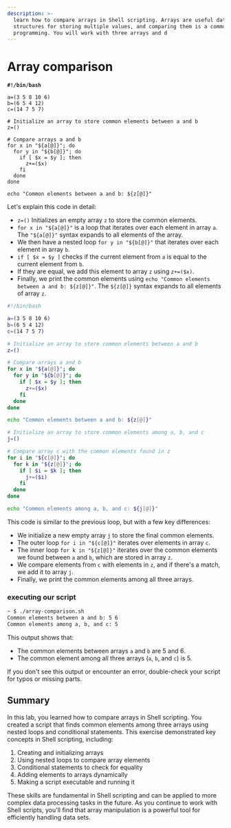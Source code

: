 ```yaml
---
description: >-
  learn how to compare arrays in Shell scripting. Arrays are useful data
  structures for storing multiple values, and comparing them is a common task in
  programming. You will work with three arrays and d
---
```


# Array comparison

<pre class="language-bash"><code class="lang-bash"><strong>#!/bin/bash 
</strong>
a=(3 5 8 10 6)
b=(6 5 4 12)
c=(14 7 5 7)

# Initialize an array to store common elements between a and b
z=()

# Compare arrays a and b
for x in "${a[@]}"; do
  for y in "${b[@]}"; do
    if [ $x = $y ]; then
      z+=($x)
    fi
  done
done

echo "Common elements between a and b: ${z[@]}"
</code></pre>

Let's explain this code in detail:

* `z=()` Initializes an empty array `z` to store the common elements.
* `for x in "${a[@]}"` is a loop that iterates over each element in array `a`. The `"${a[@]}"` syntax expands to all elements of the array.
* We then have a nested loop `for y in "${b[@]}"` that iterates over each element in array `b`.
* `if [ $x = $y ]` checks if the current element from `a` is equal to the current element from `b`.
* If they are equal, we add this element to array `z` using `z+=($x)`.
* Finally, we print the common elements using `echo "Common elements between a and b: ${z[@]}"`. The `${z[@]}` syntax expands to all elements of array `z`.

```bash
#!/bin/bash 

a=(3 5 8 10 6)
b=(6 5 4 12)
c=(14 7 5 7)

# Initialize an array to store common elements between a and b
z=()

# Compare arrays a and b
for x in "${a[@]}"; do
  for y in "${b[@]}"; do
    if [ $x = $y ]; then
      z+=($x)
    fi
  done
done

echo "Common elements between a and b: ${z[@]}"

# Initialize an array to store common elements among a, b, and c
j=()

# Compare array c with the common elements found in z
for i in "${c[@]}"; do
  for k in "${z[@]}"; do
    if [ $i = $k ]; then
      j+=($i)
    fi
  done
done

echo "Common elements among a, b, and c: ${j[@]}"
```

This code is similar to the previous loop, but with a few key differences:

* We initialize a new empty array `j` to store the final common elements.
* The outer loop `for i in "${c[@]}"` iterates over elements in array `c`.
* The inner loop `for k in "${z[@]}"` iterates over the common elements we found between `a` and `b`, which are stored in array `z`.
* We compare elements from `c` with elements in `z`, and if there's a match, we add it to array `j`.
* Finally, we print the common elements among all three arrays.

### executing our script

```bash
~ $ ./array-comparison.sh
Common elements between a and b: 5 6
Common elements among a, b, and c: 5
```

This output shows that:

* The common elements between arrays `a` and `b` are 5 and 6.
* The common element among all three arrays (`a`, `b`, and `c`) is 5.

If you don't see this output or encounter an error, double-check your script for typos or missing parts.

## Summary <a href="#summary" id="summary"></a>

In this lab, you learned how to compare arrays in Shell scripting. You created a script that finds common elements among three arrays using nested loops and conditional statements. This exercise demonstrated key concepts in Shell scripting, including:

1. Creating and initializing arrays
2. Using nested loops to compare array elements
3. Conditional statements to check for equality
4. Adding elements to arrays dynamically
5. Making a script executable and running it

These skills are fundamental in Shell scripting and can be applied to more complex data processing tasks in the future. As you continue to work with Shell scripts, you'll find that array manipulation is a powerful tool for efficiently handling data sets.
